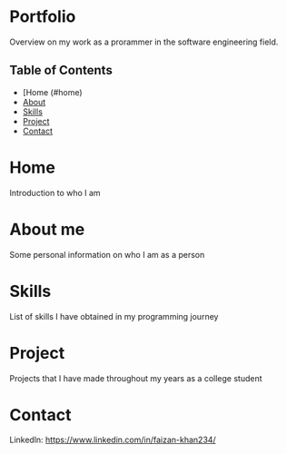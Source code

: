 # Portfolio

Overview on my work as a prorammer in the software engineering field. 

## Table of Contents

- [Home (#home)
- [About](#about)
- [Skills](#skills)
- [Project](#project)
- [Contact](#contact)

# Home
Introduction to who I am 

# About me
Some personal information on who I am as a person

# Skills
List of skills I have obtained in my programming journey

# Project
Projects that I have made throughout my years as a college student

# Contact
Linkedln: https://www.linkedin.com/in/faizan-khan234/
